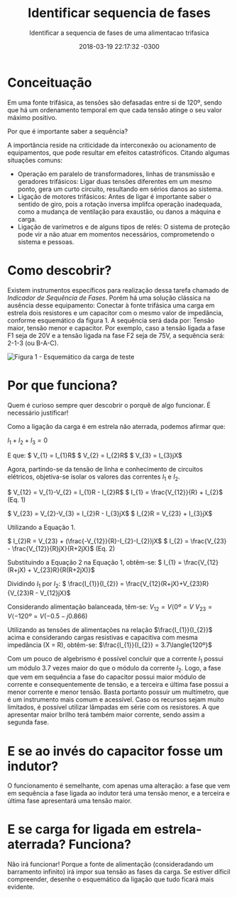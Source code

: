 ﻿---
layout: post
title:  "Identificar sequencia de fases"
subtitle: "Identificar a sequencia de fases de uma alimentacao trifasica"
date:   2018-03-19 22:17:32 -0300
categories: sistema
background: '/img/posts/07.jpg'
---

# Conceituação

Em uma fonte trifásica, as tensões são defasadas entre si de 120º, sendo que há um ordenamento temporal em que cada tensão atinge o seu valor máximo positivo.

Por que é importante saber a sequência?

A importância reside na criticidade da interconexão ou acionamento de equipamentos, que pode resultar em efeitos catastróficos. Citando algumas situações comuns:
* Operação em paralelo de transformadores, linhas de transmissão e geradores trifásicos: Ligar duas tensões diferentes em um mesmo ponto, gera um curto circuito,
resultando em sérios danos ao sistema.
* Ligação de motores trifásicos: Antes de ligar é importante saber o sentido de giro, pois a rotação inversa implifca operação inadequada, como a mudança de ventilação para exaustão, ou danos a máquina e carga.
* Ligação de varímetros e de alguns tipos de relés: O sistema de proteção pode vir a não atuar em momentos necessários, comprometendo o sistema e pessoas.


# Como descobrir?

Existem instrumentos específicos para realização dessa tarefa chamado de *Indicador de Sequência de Fases*. Porém há uma solução clássica na ausência desse equipamento: Conectar à fonte trifásica uma carga em estrela dois resistores e um capacitor com o mesmo valor de impedância, conforme esquemático da figura 1. A sequência será dada por: Tensão maior, tensão menor e capacitor. Por exemplo, caso a tensão ligada a fase F1 seja de 20V e a tensão ligada na fase F2 seja de 75V, a sequência será: 2-1-3 (ou B-A-C).

![Figura 1 - Esquemático da carga de teste]('/img/electrical/seq_phase_circuit.jpg')

# Por que funciona?

Quem é curioso sempre quer descobrir o porquê de algo funcionar. É necessário justificar! 

Como a ligação da carga é em estrela não aterrada, podemos afirmar que:

$I_{1} + I_{2} + I_{3} = 0$

E que:
$ V_{1} = I_{1}R$
$ V_{2} = I_{2}R$
$ V_{3} = I_{3}jX$

Agora, partindo-se da tensão de linha e conhecimento de circuitos elétricos, objetiva-se isolar os valores das correntes $I_{1}$ e $I_{2}$.

$ V_{12} = V_{1}-V_{2} = I_{1}R - I_{2}R$
$ I_{1} = \frac{V_{12}}{R} + I_{2}$  (Eq. 1)

$ V_{23} = V_{2}-V_{3} = I_{2}R - I_{3}jX$
$ I_{2}R = V_{23} + I_{3}jX$

Utilizando a Equação 1.

$ I_{2}R = V_{23} + (\frac{-V_{12}}{R}-I_{2}-I_{2})jX$
$ I_{2} =  \frac{V_{23} - \frac{V_{12}}{R}jX}{R+2jX}$  (Eq. 2)

Substituindo a Equação 2 na Equação 1, obtêm-se:
$ I_{1} = \frac{V_{12}(R+jX) + V_{23}R}{R(R+2jX)}$

Dividindo $I_{1}$ por $I_{2}$:
$ \frac{I_{1}}{I_{2}} = \frac{V_{12}(R+jX)+V_{23}R}{V_{23}R - V_{12}jX}$

Considerando alimentação balanceada, têm-se:
$V_{12} = V\langle{0º} = V$
$V_{23} = V\langle{-120º} = V(-0.5-j0.866)$

Utilizando as tensões de alimentações na relação $\frac{I_{1}}{I_{2}}$ acima e considerando cargas resistivas e capacitiva com mesma impedância (X = R), obtêm-se:
$\frac{I_{1}}{I_{2}} = 3.7\langle{120º}$

Com um pouco de algebrismo é possível concluir que a corrente $I_{1}$ possui um módulo 3.7 vezes maior do que o módulo da corrente $I_{2}$. Logo, a fase que vem em sequência a fase do capacitor possui maior módulo de corrente e consequentemente de tensão, e a terceira e última fase possui a menor corrente e menor tensão. Basta portanto possuir um multímetro, que é um instrumento mais comum e acessível. Caso os recursos sejam muito limitados, é possível utilizar lâmpadas em série com os resistores. A que apresentar maior brilho terá também maior corrente, sendo assim a segunda fase.


# E se ao invés do capacitor fosse um indutor?

O funcionamento é semelhante, com apenas uma alteração: a fase que vem em sequência a fase ligada ao indutor terá uma tensão menor, e a terceira e última fase apresentará uma tensão maior.

# E se carga for ligada em estrela-aterrada? Funciona?

Não irá funcionar! Porque a fonte de alimentação (consideradando um barramento infinito) irá impor sua tensão as fases da carga. Se estiver díficil compreender, desenhe o esquemático da ligação que tudo ficará mais evidente.

